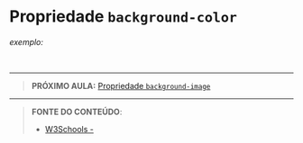 # Propriedade `background-color`





###### exemplo:

``` css
```





***

> **PRÓXIMO AULA:** [Propriedade `background-image`](../3.2-background-image)

***


> **FONTE DO CONTEÚDO**:
>
> - [W3Schools - ]()
